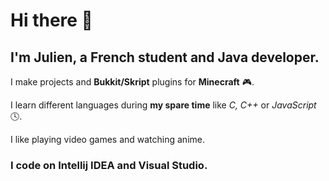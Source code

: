 <h1>Hi there 👋</h1> 

<h2>I'm Julien, a French student and Java developer.</h2> 

I make projects and **Bukkit/Skript** plugins for **Minecraft** 🎮.

I learn different languages during **my spare time** like *C, C++* or *JavaScript* 🕓.

I like playing video games and watching anime.

### I code on Intellij IDEA and Visual Studio.
